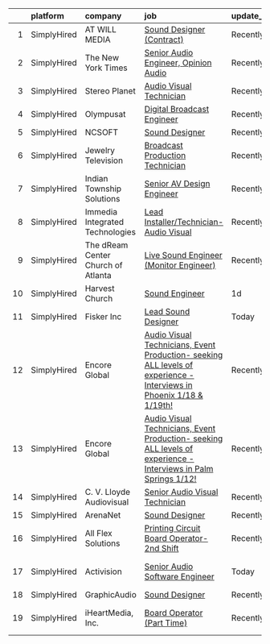 

|    | platform    | company                            | job                                                                                                                                                                                                                            | update_time   | location                     |
|---:|:------------|:-----------------------------------|:-------------------------------------------------------------------------------------------------------------------------------------------------------------------------------------------------------------------------------|:--------------|:-----------------------------|
|  1 | SimplyHired | AT WILL MEDIA                      | [Sound Designer (Contract)](https://www.simplyhired.com/job/A8J3OHbNiyMLbVFnIUfy0ozJJiTZfcE14SmK3bIR7bWPApEHFt1A1g?q=audio+engineer)                                                                                           | Recently      | Remote                       |
|  2 | SimplyHired | The New York Times                 | [Senior Audio Engineer, Opinion Audio](https://www.simplyhired.com/job/HuXSoAZObHcFI8PcQ7zL_2CBX1evq-g_zdwCH26S1kbXueXAv0qd8Q?q=audio+engineer)                                                                                | Recently      | New York, NY                 |
|  3 | SimplyHired | Stereo Planet                      | [Audio Visual Technician](https://www.simplyhired.com/job/kzQ25EikgLPSqOrNGOQMio3bAWE_fYDmaFnSpzl7mFodHWsuGfcLKA?q=audio+engineer)                                                                                             | Recently      | Bend, OR                     |
|  4 | SimplyHired | Olympusat                          | [Digital Broadcast Engineer](https://www.simplyhired.com/job/knRZXI6UWzymsVVhT1MMbOV-AhvVEE4kWxbmx_N9pVRZ9H4n9WKg-w?q=audio+engineer)                                                                                          | Recently      | West Palm Beach, FL          |
|  5 | SimplyHired | NCSOFT                             | [Sound Designer](https://www.simplyhired.com/job/8gOhgL9xmTsycUwhWW3xiOI_irQyeWtd1QCiEmQt4XrR1wyGUEIg_w?q=audio+engineer)                                                                                                      | Recently      | Bellevue, WA                 |
|  6 | SimplyHired | Jewelry Television                 | [Broadcast Production Technician](https://www.simplyhired.com/job/bUIi0mAMlTJKGpgXfOSHB59DUsG-F_-cDfwzGOuGsMhd5jKIWKGHpw?q=audio+engineer)                                                                                     | Recently      | Knoxville, TN                |
|  7 | SimplyHired | Indian Township Solutions          | [Senior AV Design Engineer](https://www.simplyhired.com/job/CczAKt1XTaFgd5pJc5t3rot-W-zzuUAc9nxAAVYKbVfsxaMoQOp-aw?q=audio+engineer)                                                                                           | Recently      | Washington, DC               |
|  8 | SimplyHired | Immedia Integrated Technologies    | [Lead Installer/Technician-Audio Visual](https://www.simplyhired.com/job/IL_TH2SXPlz2tOw2DDE_I22xSpEewZlkJne33ZaAXd-CmCI5oTmI_A?q=audio+engineer)                                                                              | Recently      | Scottsdale, AZ               |
|  9 | SimplyHired | The dReam Center Church of Atlanta | [Live Sound Engineer (Monitor Engineer)](https://www.simplyhired.com/job/n7M4rWHNVZ4L3vL4f_c4Ivz_R4FuNsB-3hwqqe3P7kJk7o4uw8YuIA?q=audio+engineer)                                                                              | Recently      | Decatur, GA                  |
| 10 | SimplyHired | Harvest Church                     | [Sound Engineer](https://www.simplyhired.com/job/Z0un-bw235FQ7CXk7UDmUlThEx-wyvW1ZXlZKbibssXuQt_zlVgBZg?q=audio+engineer)                                                                                                      | 1d            | Atlanta, GA                  |
| 11 | SimplyHired | Fisker Inc                         | [Lead Sound Designer](https://www.simplyhired.com/job/dI5Bbqm-bjwkPbxntvd3TX8RB_JZi5B9gGM-NYARZTCGrq7u-RPmBg?q=audio+engineer)                                                                                                 | Today         | Manhattan Beach, CA          |
| 12 | SimplyHired | Encore Global                      | [Audio Visual Technicians, Event Production- seeking ALL levels of experience - Interviews in Phoenix 1/18 & 1/19th!](https://www.simplyhired.com/job/gryyMrfh4SJAwFlHRkpfKGcNtrxEwLtKG2NqNVgx7BTqSA119WO3Gg?q=audio+engineer) | Recently      | Scottsdale, AZ +1 location   |
| 13 | SimplyHired | Encore Global                      | [Audio Visual Technicians, Event Production- seeking ALL levels of experience - Interviews in Palm Springs 1/12!](https://www.simplyhired.com/job/IjNH4cg4fgSlV5o_vVkEyGqAwEWk4vPjHjucuyo2C9MSio22sISCgQ?q=audio+engineer)     | Recently      | Indian Wells, CA             |
| 14 | SimplyHired | C. V. Lloyde Audiovisual           | [Senior Audio Visual Technician](https://www.simplyhired.com/job/UvhVarBdU9evFC_EQ9G25fFkTVS7AvuOLU8mcYjZCsXx7IzA4gww_g?q=audio+engineer)                                                                                      | Recently      | Urbana, IL                   |
| 15 | SimplyHired | ArenaNet                           | [Sound Designer](https://www.simplyhired.com/job/rThG5IY9IzWMAoan9hcJnI7UxDCG6Ihg__kK3_DSy7e3u3DOyW-XHQ?q=audio+engineer)                                                                                                      | Recently      | Bellevue, WA                 |
| 16 | SimplyHired | All Flex Solutions                 | [Printing Circuit Board Operator- 2nd Shift](https://www.simplyhired.com/job/cM_uher4vnhi4bVszFjfRP8TkbKfx6cO3aHgYzjPYfT-4VwqSHvcvw?q=audio+engineer)                                                                          | Recently      | Bloomington, MN              |
| 17 | SimplyHired | Activision                         | [Senior Audio Software Engineer](https://www.simplyhired.com/job/gUP-YDzJ9t00OvSYLIGsduseM2RZ7j6Y0EvCOMLFsFLA64BIkzarNA?q=audio+engineer)                                                                                      | Today         | Los Angeles, CA +2 locations |
| 18 | SimplyHired | GraphicAudio                       | [Sound Designer](https://www.simplyhired.com/job/Ft833UrdPnchfefehudvRLsQ8BbX9qkOnOcL12NRM-HDcvEucjcIqg?q=audio+engineer)                                                                                                      | Recently      | Remote                       |
| 19 | SimplyHired | iHeartMedia, Inc.                  | [Board Operator (Part Time)](https://www.simplyhired.com/job/RQWIGX48e9GBvjp--h_U6FKR7Q1g1IocNHDQMryOvTCTQsYkG7h1Ww?q=audio+engineer)                                                                                          | Recently      | Phoenix, AZ +14 locations    |